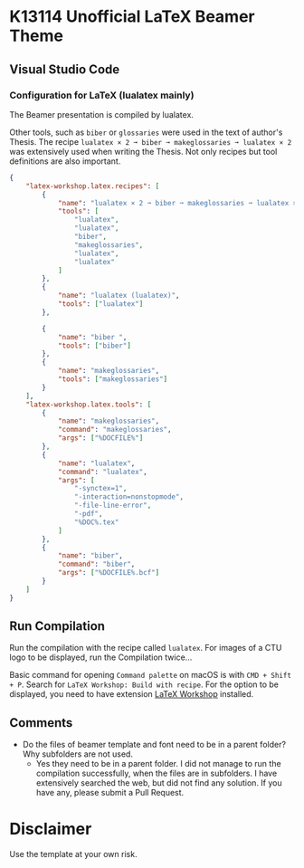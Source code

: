# K13114 Unofficial LaTeX Beamer Theme

## Visual Studio Code

### Configuration for LaTeX (lualatex mainly)

The Beamer presentation is compiled by lualatex.

Other tools, such as `biber` or `glossaries` were used in the text of author's Thesis. The recipe `lualatex × 2 ➞ biber ➞ makeglossaries ➞ lualatex × 2` was extensively used when writing the Thesis. Not only recipes but tool definitions are also important.

```json
{
	"latex-workshop.latex.recipes": [
		{
			"name": "lualatex × 2 ➞ biber ➞ makeglossaries ➞ lualatex × 2",
			"tools": [
				"lualatex",
				"lualatex",
				"biber",
				"makeglossaries",
				"lualatex",
				"lualatex"
			]
		},
		{
			"name": "lualatex (lualatex)",
			"tools": ["lualatex"]
		},

		{
			"name": "biber ",
			"tools": ["biber"]
		},
		{
			"name": "makeglossaries",
			"tools": ["makeglossaries"]
		}
	],
	"latex-workshop.latex.tools": [
		{
			"name": "makeglossaries",
			"command": "makeglossaries",
			"args": ["%DOCFILE%"]
		},
		{
			"name": "lualatex",
			"command": "lualatex",
			"args": [
				"-synctex=1",
				"-interaction=nonstopmode",
				"-file-line-error",
				"-pdf",
				"%DOC%.tex"
			]
		},
		{
			"name": "biber",
			"command": "biber",
			"args": ["%DOCFILE%.bcf"]
		}
	]
}
```

## Run Compilation

Run the compilation with the recipe called `lualatex`. For images of a CTU logo to be displayed, run the Compilation twice...

Basic command for opening `Command palette` on macOS is with `CMD + Shift + P`. Search for `LaTeX Workshop: Build with recipe`. For the option to be displayed, you need to have extension [LaTeX Workshop](https://marketplace.visualstudio.com/items?itemName=James-Yu.latex-workshop) installed.

## Comments

- Do the files of beamer template and font need to be in a parent folder? Why subfolders are not used.
  - Yes they need to be in a parent folder. I did not manage to run the compilation successfully, when the files are in subfolders. I have extensively searched the web, but did not find any solution. If you have any, please submit a Pull Request.

# Disclaimer

Use the template at your own risk.
